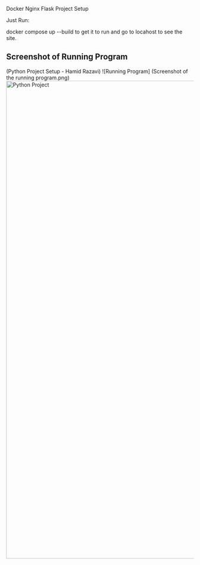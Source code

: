 Docker Nginx Flask Project Setup

Just Run:

docker compose up --build to get it to run and go to locahost to see the site.

## Screenshot of Running Program

(Python Project Setup - Hamid Razavi)
![Running Program] (Screenshot of the running program.png)
<img width="1280" alt="Python Project" src="https://user-images.githubusercontent.com/97999405/152671380-80b96146-03b6-4f5b-a8b0-341a2fbb79cd.png">

